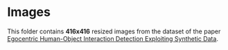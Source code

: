 # Images

This folder contains **416x416** resized images from the dataset of the paper <a href="https://iplab.dmi.unict.it/EHOI_SYNTH/"> Egocentric Human-Object Interaction Detection Exploiting Synthetic Data</a>.